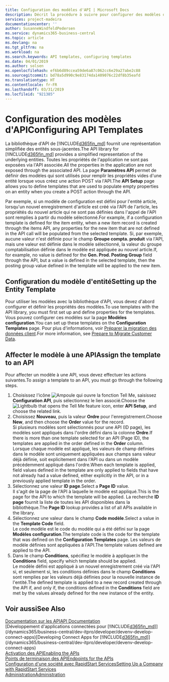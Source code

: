 ```yaml
---
title: Configuration des modèles d'API | Microsoft Docs
description: Décrit la procédure à suivre pour configurer des modèles d'API pour Dynamics 365 Business Central.
services: project-madeira
documentationcenter: ''
author: SusanneWindfeldPedersen
ms.service: dynamics365-business-central
ms.topic: article
ms.devlang: na
ms.tgt_pltfrm: na
ms.workload: na
ms.search.keywords: API templates, configuring templates
ms.date: 04/01/2019
ms.author: solsen
ms.openlocfilehash: ef6b6d89ccea59de6a87c062cc6e29a27abe2c88
ms.sourcegitcommit: bd78a5d990c9e83174da1409076c22df8b35eafd
ms.translationtype: HT
ms.contentlocale: fr-FR
ms.lasthandoff: 03/31/2019
ms.locfileid: "921385"
---
```

# <a name="configuring-api-templates"></a><span data-ttu-id="c6679-103">Configuration des modèles d'API</span><span class="sxs-lookup"><span data-stu-id="c6679-103">Configuring API Templates</span></span>
<span data-ttu-id="c6679-104">La bibliothèque d'API de [!INCLUDE[d365fin_md](includes/d365fin_md.md)] fournit une représentation simplifiée des entités sous-jacentes.</span><span class="sxs-lookup"><span data-stu-id="c6679-104">The API library for [!INCLUDE[d365fin_md](includes/d365fin_md.md)] provides a simplified representation of the underlying entities.</span></span> <span data-ttu-id="c6679-105">Toutes les propriétés de l'application ne sont pas exposées via l'API associée.</span><span class="sxs-lookup"><span data-stu-id="c6679-105">All the properties in the application are not exposed through the associated API.</span></span> <span data-ttu-id="c6679-106">La page **Paramètres API** permet de définir des modèles qui sont utilisés pour remplir les propriétés vides d'une entité lorsque vous créez une action POST via l'API.</span><span class="sxs-lookup"><span data-stu-id="c6679-106">The **API Setup** page allows you to define templates that are used to populate empty properties on an entity when you create a POST action through the API.</span></span> 

<span data-ttu-id="c6679-107">Par exemple, si un modèle de configuration est défini pour l'entité article, lorsqu'un nouvel enregistrement d'article est créé via l'API de l'article, les propriétés du nouvel article qui ne sont pas définies dans l'appel de l'API sont remplies à partir du modèle sélectionné.</span><span class="sxs-lookup"><span data-stu-id="c6679-107">For example, if a configuration template is defined for the item entity, when a new item record is created through the items API, any properties for the new item that are not defined in the API call will be populated from the selected template.</span></span> <span data-ttu-id="c6679-108">Si, par exemple, aucune valeur n'est définie pour le champ **Groupe compta. produit** via l'API, mais une valeur est définie dans le modèle sélectionné, la valeur du groupe comptabilisation définie dans le modèle est appliquée au nouvel article.</span><span class="sxs-lookup"><span data-stu-id="c6679-108">If, for example, no value is defined for the **Gen. Prod. Posting Group** field through the API, but a value is defined in the selected template, then the posting group value defined in the template will be applied to the new item.</span></span> 

## <a name="setting-up-the-entity-template"></a><span data-ttu-id="c6679-109">Configuration du modèle d'entité</span><span class="sxs-lookup"><span data-stu-id="c6679-109">Setting up the Entity Template</span></span>
<span data-ttu-id="c6679-110">Pour utiliser les modèles avec la bibliothèque d'API, vous devez d'abord configurer et définir les propriétés des modèles.</span><span class="sxs-lookup"><span data-stu-id="c6679-110">To use templates with the API library, you must first set up and define properties for the templates.</span></span> <span data-ttu-id="c6679-111">Vous pouvez configurer ces modèles sur la page **Modèles configuration**.</span><span class="sxs-lookup"><span data-stu-id="c6679-111">You can set up these templates on the **Configuration Templates** page.</span></span> <span data-ttu-id="c6679-112">Pour plus d'informations, voir [Préparer la migration des données client](admin-use-templates-to-prepare-customer-data-for-migration.md).</span><span class="sxs-lookup"><span data-stu-id="c6679-112">For more information, see [Prepare to Migrate Customer Data](admin-use-templates-to-prepare-customer-data-for-migration.md).</span></span> 

## <a name="assign-the-template-to-an-api"></a><span data-ttu-id="c6679-113">Affecter le modèle à une API</span><span class="sxs-lookup"><span data-stu-id="c6679-113">Assign the template to an API</span></span>

<span data-ttu-id="c6679-114">Pour affecter un modèle à une API, vous devez effectuer les actions suivantes.</span><span class="sxs-lookup"><span data-stu-id="c6679-114">To assign a template to an API, you must go through the following steps.</span></span>

1. <span data-ttu-id="c6679-115">Choisissez l'icône ![Ampoule qui ouvre la fonction Tell Me](media/ui-search/search_small.png "Dites-moi ce que vous voulez faire"), saisissez **Configuration API**, puis sélectionnez le lien associé.</span><span class="sxs-lookup"><span data-stu-id="c6679-115">Choose the ![Lightbulb that opens the Tell Me feature](media/ui-search/search_small.png "Tell me what you want to do") icon, enter **API Setup**, and choose the related link.</span></span>
2. <span data-ttu-id="c6679-116">Choisissez **Nouveau**, puis la valeur **Ordre** pour l'enregistrement.</span><span class="sxs-lookup"><span data-stu-id="c6679-116">Choose **New**, and then choose the **Order** value for the record.</span></span>  
<span data-ttu-id="c6679-117">Si plusieurs modèles sont sélectionnés pour une API (ID page), les modèles sont appliqués dans l'ordre défini dans la colonne **Ordre**.</span><span class="sxs-lookup"><span data-stu-id="c6679-117">If there is more than one template selected for an API (Page ID), the templates are applied in the order defined in the **Order** column.</span></span>   
<span data-ttu-id="c6679-118">Lorsque chaque modèle est appliqué, les valeurs de champ définies dans le modèle sont uniquement appliquées aux champs sans valeur déjà définie, soit explicitement dans l'API ou dans un modèle précédemment appliqué dans l'ordre.</span><span class="sxs-lookup"><span data-stu-id="c6679-118">When each template is applied, field values defined in the template are only applied to fields that have not already had a value defined, either explicitly in the API, or in a previously applied template in the order.</span></span> 
3. <span data-ttu-id="c6679-119">Sélectionnez une valeur **ID page**.</span><span class="sxs-lookup"><span data-stu-id="c6679-119">Select a **Page ID** value.</span></span>  
<span data-ttu-id="c6679-120">Il s'agit de la page de l'API à laquelle le modèle est appliqué.</span><span class="sxs-lookup"><span data-stu-id="c6679-120">This is the page for the API to which the template will be applied.</span></span> <span data-ttu-id="c6679-121">La recherche **ID page** fournit la liste de toutes les API disponibles dans la bibliothèque.</span><span class="sxs-lookup"><span data-stu-id="c6679-121">The **Page ID** lookup provides a list of all APIs available in the library.</span></span>
4. <span data-ttu-id="c6679-122">Sélectionnez une valeur dans le champ **Code modèle**.</span><span class="sxs-lookup"><span data-stu-id="c6679-122">Select a value in the **Template Code** field.</span></span>  
<span data-ttu-id="c6679-123">Le code modèle est le code du modèle qui a été défini sur la page **Modèles configuration**.</span><span class="sxs-lookup"><span data-stu-id="c6679-123">The template code is the code for the template that was defined on the **Configuration Templates** page.</span></span> <span data-ttu-id="c6679-124">Les valeurs de modèle définies sont appliquées à l'API.</span><span class="sxs-lookup"><span data-stu-id="c6679-124">The template values defined are applied to the API.</span></span> 
5. <span data-ttu-id="c6679-125">Dans le champ **Conditions**, spécifiez le modèle à appliquer.</span><span class="sxs-lookup"><span data-stu-id="c6679-125">In the **Conditions** field, specify which template should be applied.</span></span>  
<span data-ttu-id="c6679-126">Le modèle défini est appliqué à un nouvel enregistrement créé via l'API si, et seulement si, les conditions définies dans le champ **Conditions** sont remplies par les valeurs déjà définies pour la nouvelle instance de l'entité.</span><span class="sxs-lookup"><span data-stu-id="c6679-126">The defined template is applied to a new record created through the API if, and only if, the conditions defined in the **Conditions** field are met by the values already defined for the new instance of the entity.</span></span>

## <a name="see-also"></a><span data-ttu-id="c6679-127">Voir aussi</span><span class="sxs-lookup"><span data-stu-id="c6679-127">See Also</span></span>
[<span data-ttu-id="c6679-128">Documentation sur les API</span><span class="sxs-lookup"><span data-stu-id="c6679-128">API Documentation</span></span>](/dynamics-nav/fin-graph)  
<span data-ttu-id="c6679-129">[Développement d'applications connectées pour [!INCLUDE[d365fin_md](includes/d365fin_md.md)]](/dynamics365/business-central/dev-itpro/developer/devenv-develop-connect-apps)</span><span class="sxs-lookup"><span data-stu-id="c6679-129">[Developing Connect Apps for [!INCLUDE[d365fin_md](includes/d365fin_md.md)]](/dynamics365/business-central/dev-itpro/developer/devenv-develop-connect-apps)</span></span>  
[<span data-ttu-id="c6679-130">Activation des API</span><span class="sxs-lookup"><span data-stu-id="c6679-130">Enabling the APIs</span></span>](/dynamics-nav/enabling-apis-for-dynamics-nav)  
[<span data-ttu-id="c6679-131">Points de terminaison des API</span><span class="sxs-lookup"><span data-stu-id="c6679-131">Endpoints for the APIs</span></span>](/dynamics-nav/endpoints-apis-for-dynamics)  
[<span data-ttu-id="c6679-132">Configuration d'une société avec RapidStart Services</span><span class="sxs-lookup"><span data-stu-id="c6679-132">Setting Up a Company with RapidStart Services</span></span>](admin-set-up-a-company-with-rapidstart.md)  
[<span data-ttu-id="c6679-133">Administration</span><span class="sxs-lookup"><span data-stu-id="c6679-133">Administration</span></span>](admin-setup-and-administration.md)